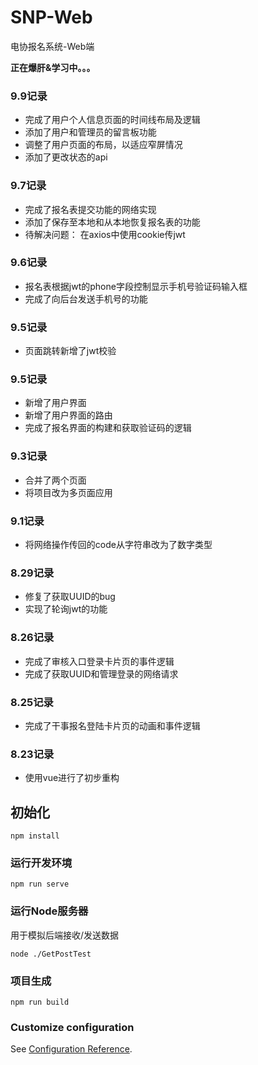 # SNP-Web
电协报名系统-Web端


**正在爆肝&学习中。。。**

### 9.9记录
- 完成了用户个人信息页面的时间线布局及逻辑
- 添加了用户和管理员的留言板功能
- 调整了用户页面的布局，以适应窄屏情况
- 添加了更改状态的api

### 9.7记录
- 完成了报名表提交功能的网络实现
- 添加了保存至本地和从本地恢复报名表的功能
- 待解决问题： 在axios中使用cookie传jwt

### 9.6记录
- 报名表根据jwt的phone字段控制显示手机号验证码输入框
- 完成了向后台发送手机号的功能

### 9.5记录
- 页面跳转新增了jwt校验

### 9.5记录
- 新增了用户界面
- 新增了用户界面的路由
- 完成了报名界面的构建和获取验证码的逻辑

### 9.3记录
- 合并了两个页面
- 将项目改为多页面应用

### 9.1记录
- 将网络操作传回的code从字符串改为了数字类型

### 8.29记录
- 修复了获取UUID的bug
- 实现了轮询jwt的功能

### 8.26记录
- 完成了审核入口登录卡片页的事件逻辑
- 完成了获取UUID和管理登录的网络请求

### 8.25记录
- 完成了干事报名登陆卡片页的动画和事件逻辑
### 8.23记录
- 使用vue进行了初步重构

## 初始化
```
npm install
```

### 运行开发环境
```
npm run serve
```
### 运行Node服务器
用于模拟后端接收/发送数据
```
node ./GetPostTest
```

### 项目生成
```
npm run build
```

### Customize configuration
See [Configuration Reference](https://cli.vuejs.org/config/).
